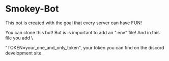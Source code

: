 # Smokey-Bot
This bot is created with the goal that every server can have FUN!

You can clone this bot! But is is important to add an ".env" file! And in this file you add \

"TOKEN=your_one_and_only_token", your token you can find on the discord development site.
